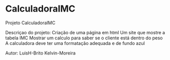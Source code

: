 # CalculadoraIMC
Projeto CalculadoraIMC

Descriçao do projeto:
    Criação de uma página em html
    Um site que mostre a tabela IMC
    Mostrar um calculo para saber se o cliente está dentro do peso
    A calculadora deve ter uma formatação adequada e de fundo azul

Autor:
    LuisH-Brito
    Kelvin-Moreira